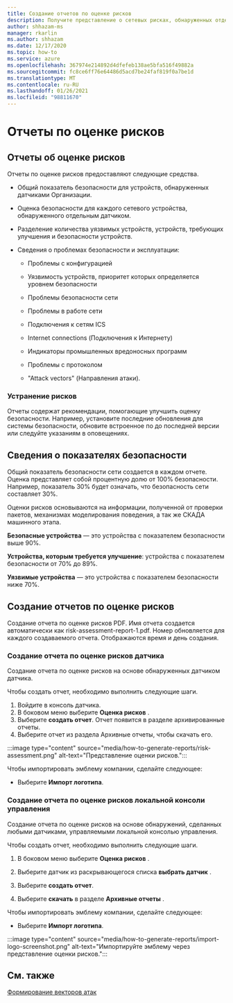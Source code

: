 ```yaml
---
title: Создание отчетов по оценке рисков
description: Получите представление о сетевых рисках, обнаруженных отдельными датчиками, или Статистическое представление рисков, обнаруженных всеми датчиками.
author: shhazam-ms
manager: rkarlin
ms.author: shhazam
ms.date: 12/17/2020
ms.topic: how-to
ms.service: azure
ms.openlocfilehash: 367974e214892d4dfefeb138ae5bfa516f49882a
ms.sourcegitcommit: fc8ce6ff76e64486d5acd7be24faf819f0a7be1d
ms.translationtype: MT
ms.contentlocale: ru-RU
ms.lasthandoff: 01/26/2021
ms.locfileid: "98811670"
---
```

# <a name="risk-assessment-reporting"></a>Отчеты по оценке рисков

## <a name="about-risk-assessment-reports"></a>Отчеты об оценке рисков

Отчеты по оценке рисков предоставляют следующие средства.

- Общий показатель безопасности для устройств, обнаруженных датчиками Организации.

- Оценка безопасности для каждого сетевого устройства, обнаруженного отдельным датчиком.

- Разделение количества уязвимых устройств, устройств, требующих улучшения и безопасности устройств.

-  Сведения о проблемах безопасности и эксплуатации:

    - Проблемы с конфигурацией

    - Уязвимость устройств, приоритет которых определяется уровнем безопасности

    - Проблемы безопасности сети

    - Проблемы в работе сети

    - Подключения к сетям ICS

    - Internet connections (Подключения к Интернету)

    - Индикаторы промышленных вредоносных программ

    - Проблемы с протоколом

    - "Attack vectors" (Направления атаки).

### <a name="risk-mitigation"></a>Устранение рисков

Отчеты содержат рекомендации, помогающие улучшить оценку безопасности. Например, установите последние обновления для системы безопасности, обновите встроенное по до последней версии или следуйте указаниям в оповещениях.

## <a name="about-security-scores"></a>Сведения о показателях безопасности

Общий показатель безопасности сети создается в каждом отчете. Оценка представляет собой процентную долю от 100% безопасности. Например, показатель 30% будет означать, что безопасность сети составляет 30%.

Оценки рисков основываются на информации, полученной от проверки пакетов, механизмах моделирования поведения, а так же СКАДА машинного этапа.

**Безопасные устройства** — это устройства с показателем безопасности выше 90%.

**Устройства, которым требуется улучшение**: устройства с показателем безопасности от 70% до 89%.

**Уязвимые устройства** — это устройства с показателем безопасности ниже 70%.

## <a name="create-risk-assessment-reports"></a>Создание отчетов по оценке рисков

Создание отчета по оценке рисков PDF. Имя отчета создается автоматически как risk-assessment-report-1.pdf. Номер обновляется для каждого создаваемого отчета.  Отображаются время и день создания.

### <a name="create-a-sensor-risk-assessment-report"></a>Создание отчета по оценке рисков датчика

Создание отчета по оценке рисков на основе обнаруженных датчиком датчика.

Чтобы создать отчет, необходимо выполнить следующие шаги.

1. Войдите в консоль датчика.
1. В боковом меню выберите **Оценка рисков** .
1. Выберите **создать отчет**. Отчет появится в разделе архивированные отчеты.
1. Выберите отчет из раздела Архивные отчеты, чтобы скачать его.

:::image type="content" source="media/how-to-generate-reports/risk-assessment.png" alt-text="Представление оценки рисков.":::

Чтобы импортировать эмблему компании, сделайте следующее:

- Выберите **Импорт логотипа**.

### <a name="create-an-on-premises-management-console-risk-assessment-report"></a>Создание отчета по оценке рисков локальной консоли управления

Создание отчета по оценке рисков на основе обнаружений, сделанных любыми датчиками, управляемыми локальной консолью управления. 

Чтобы создать отчет, необходимо выполнить следующие шаги.

1. В боковом меню выберите **Оценка рисков** .

2. Выберите датчик из раскрывающегося списка **выбрать датчик** .

3. Выберите **создать отчет**.

4. Выберите **скачать** в разделе **Архивные отчеты** .

Чтобы импортировать эмблему компании, сделайте следующее:

- Выберите **Импорт логотипа**.

:::image type="content" source="media/how-to-generate-reports/import-logo-screenshot.png" alt-text="Импортируйте эмблему через представление оценки рисков.":::

## <a name="see-also"></a>См. также

[Формирование векторов атак](how-to-create-attack-vector-reports.md)


